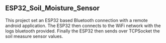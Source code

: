 ## ESP32_Soil_Moisture_Sensor

This project set an ESP32 based Bluetooth connection with a remote android application.
The ESP32 then connects to the WiFi network with the logs bluetooth provided.
Finally the ESP32 then sends over TCPSocket the soil measure sensor values.
